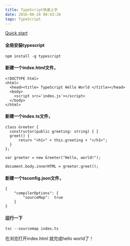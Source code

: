 ```yaml
---
title: TypeScript快速上手
date: 2016-06-28 08:43:28
tags: TypeScript
---
```


[Quick start](https://www.typescriptlang.org/docs/tutorial.html)  

#### 全局安装typescript  

    npm install -g typescript


#### 新建一个indxe.html文件，  

    <!DOCTYPE html>
    <html>
      <head><title> TypeScript Hello World </title></head>
      <body>
        <script src='index.js'></script>
      </body>
    </html>

#### 新建一个index.ts文件，

    class Greeter {
      constructor(public greeting: string) { }
      greet() {
          return "<h1>" + this.greeting + "</h1>";
      }
    };

    var greeter = new Greeter("Hello, world!");

    document.body.innerHTML = greeter.greet();

#### 新建一个tsconfig.json文件，  

    {
        "compilerOptions": {
            "sourceMap":  true
        }
    }

#### 运行一下

    tsc --sourcemap index.ts

在浏览打开index.html 就完成hello world了！
